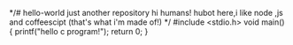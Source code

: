 */# hello-world
just another repository
hi humans!
hubot here,i like node ,js and coffeescipt (that's what i'm made of!)
*/
#include <stdio.h>
void main()
{
printf("hello c program!");
return 0;
}
